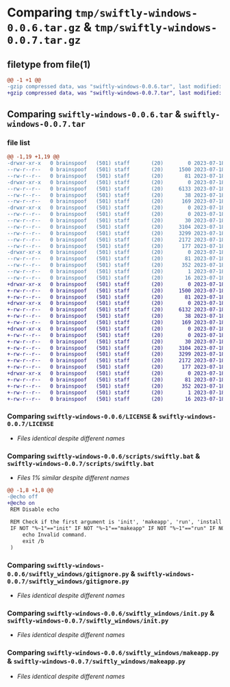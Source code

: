 # Comparing `tmp/swiftly-windows-0.0.6.tar.gz` & `tmp/swiftly-windows-0.0.7.tar.gz`

## filetype from file(1)

```diff
@@ -1 +1 @@
-gzip compressed data, was "swiftly-windows-0.0.6.tar", last modified: Tue Jul 18 20:56:52 2023, max compression
+gzip compressed data, was "swiftly-windows-0.0.7.tar", last modified: Tue Jul 18 21:00:47 2023, max compression
```

## Comparing `swiftly-windows-0.0.6.tar` & `swiftly-windows-0.0.7.tar`

### file list

```diff
@@ -1,19 +1,19 @@
-drwxr-xr-x   0 brainspoof   (501) staff       (20)        0 2023-07-18 20:56:52.673809 swiftly-windows-0.0.6/
--rw-r--r--   0 brainspoof   (501) staff       (20)     1500 2023-07-18 20:18:06.000000 swiftly-windows-0.0.6/LICENSE
--rw-r--r--   0 brainspoof   (501) staff       (20)       81 2023-07-18 20:56:52.673683 swiftly-windows-0.0.6/PKG-INFO
-drwxr-xr-x   0 brainspoof   (501) staff       (20)        0 2023-07-18 20:56:52.672272 swiftly-windows-0.0.6/scripts/
--rw-r--r--   0 brainspoof   (501) staff       (20)     6133 2023-07-18 20:55:45.000000 swiftly-windows-0.0.6/scripts/swiftly.bat
--rw-r--r--   0 brainspoof   (501) staff       (20)       38 2023-07-18 20:56:52.673844 swiftly-windows-0.0.6/setup.cfg
--rw-r--r--   0 brainspoof   (501) staff       (20)      169 2023-07-18 20:56:48.000000 swiftly-windows-0.0.6/setup.py
-drwxr-xr-x   0 brainspoof   (501) staff       (20)        0 2023-07-18 20:56:52.673075 swiftly-windows-0.0.6/swiftly_windows/
--rw-r--r--   0 brainspoof   (501) staff       (20)        0 2023-07-18 20:18:06.000000 swiftly-windows-0.0.6/swiftly_windows/__init__.py
--rw-r--r--   0 brainspoof   (501) staff       (20)       30 2023-07-18 20:18:06.000000 swiftly-windows-0.0.6/swiftly_windows/config.py
--rw-r--r--   0 brainspoof   (501) staff       (20)     3104 2023-07-18 20:18:06.000000 swiftly-windows-0.0.6/swiftly_windows/gitignore.py
--rw-r--r--   0 brainspoof   (501) staff       (20)     3299 2023-07-18 20:18:06.000000 swiftly-windows-0.0.6/swiftly_windows/init.py
--rw-r--r--   0 brainspoof   (501) staff       (20)     2172 2023-07-18 20:18:06.000000 swiftly-windows-0.0.6/swiftly_windows/makeapp.py
--rw-r--r--   0 brainspoof   (501) staff       (20)      177 2023-07-18 20:18:06.000000 swiftly-windows-0.0.6/swiftly_windows/runapp.py
-drwxr-xr-x   0 brainspoof   (501) staff       (20)        0 2023-07-18 20:56:52.673523 swiftly-windows-0.0.6/swiftly_windows.egg-info/
--rw-r--r--   0 brainspoof   (501) staff       (20)       81 2023-07-18 20:56:52.000000 swiftly-windows-0.0.6/swiftly_windows.egg-info/PKG-INFO
--rw-r--r--   0 brainspoof   (501) staff       (20)      352 2023-07-18 20:56:52.000000 swiftly-windows-0.0.6/swiftly_windows.egg-info/SOURCES.txt
--rw-r--r--   0 brainspoof   (501) staff       (20)        1 2023-07-18 20:56:52.000000 swiftly-windows-0.0.6/swiftly_windows.egg-info/dependency_links.txt
--rw-r--r--   0 brainspoof   (501) staff       (20)       16 2023-07-18 20:56:52.000000 swiftly-windows-0.0.6/swiftly_windows.egg-info/top_level.txt
+drwxr-xr-x   0 brainspoof   (501) staff       (20)        0 2023-07-18 21:00:47.736164 swiftly-windows-0.0.7/
+-rw-r--r--   0 brainspoof   (501) staff       (20)     1500 2023-07-18 20:18:06.000000 swiftly-windows-0.0.7/LICENSE
+-rw-r--r--   0 brainspoof   (501) staff       (20)       81 2023-07-18 21:00:47.735840 swiftly-windows-0.0.7/PKG-INFO
+drwxr-xr-x   0 brainspoof   (501) staff       (20)        0 2023-07-18 21:00:47.726544 swiftly-windows-0.0.7/scripts/
+-rw-r--r--   0 brainspoof   (501) staff       (20)     6132 2023-07-18 21:00:34.000000 swiftly-windows-0.0.7/scripts/swiftly.bat
+-rw-r--r--   0 brainspoof   (501) staff       (20)       38 2023-07-18 21:00:47.737577 swiftly-windows-0.0.7/setup.cfg
+-rw-r--r--   0 brainspoof   (501) staff       (20)      169 2023-07-18 21:00:45.000000 swiftly-windows-0.0.7/setup.py
+drwxr-xr-x   0 brainspoof   (501) staff       (20)        0 2023-07-18 21:00:47.727499 swiftly-windows-0.0.7/swiftly_windows/
+-rw-r--r--   0 brainspoof   (501) staff       (20)        0 2023-07-18 20:18:06.000000 swiftly-windows-0.0.7/swiftly_windows/__init__.py
+-rw-r--r--   0 brainspoof   (501) staff       (20)       30 2023-07-18 20:18:06.000000 swiftly-windows-0.0.7/swiftly_windows/config.py
+-rw-r--r--   0 brainspoof   (501) staff       (20)     3104 2023-07-18 20:18:06.000000 swiftly-windows-0.0.7/swiftly_windows/gitignore.py
+-rw-r--r--   0 brainspoof   (501) staff       (20)     3299 2023-07-18 20:18:06.000000 swiftly-windows-0.0.7/swiftly_windows/init.py
+-rw-r--r--   0 brainspoof   (501) staff       (20)     2172 2023-07-18 20:18:06.000000 swiftly-windows-0.0.7/swiftly_windows/makeapp.py
+-rw-r--r--   0 brainspoof   (501) staff       (20)      177 2023-07-18 20:18:06.000000 swiftly-windows-0.0.7/swiftly_windows/runapp.py
+drwxr-xr-x   0 brainspoof   (501) staff       (20)        0 2023-07-18 21:00:47.730598 swiftly-windows-0.0.7/swiftly_windows.egg-info/
+-rw-r--r--   0 brainspoof   (501) staff       (20)       81 2023-07-18 21:00:47.000000 swiftly-windows-0.0.7/swiftly_windows.egg-info/PKG-INFO
+-rw-r--r--   0 brainspoof   (501) staff       (20)      352 2023-07-18 21:00:47.000000 swiftly-windows-0.0.7/swiftly_windows.egg-info/SOURCES.txt
+-rw-r--r--   0 brainspoof   (501) staff       (20)        1 2023-07-18 21:00:47.000000 swiftly-windows-0.0.7/swiftly_windows.egg-info/dependency_links.txt
+-rw-r--r--   0 brainspoof   (501) staff       (20)       16 2023-07-18 21:00:47.000000 swiftly-windows-0.0.7/swiftly_windows.egg-info/top_level.txt
```

### Comparing `swiftly-windows-0.0.6/LICENSE` & `swiftly-windows-0.0.7/LICENSE`

 * *Files identical despite different names*

### Comparing `swiftly-windows-0.0.6/scripts/swiftly.bat` & `swiftly-windows-0.0.7/scripts/swiftly.bat`

 * *Files 1% similar despite different names*

```diff
@@ -1,8 +1,8 @@
-@echo off
+@echo on
 REM Disable echo
 
 REM Check if the first argument is 'init', 'makeapp', 'run', 'install', 'uninstall', or 'push'
 IF NOT "%~1"=="init" IF NOT "%~1"=="makeapp" IF NOT "%~1"=="run" IF NOT "%~1"=="install" IF NOT "%~1"=="uninstall" IF NOT "%~1"=="push" (
     echo Invalid command.
     exit /b
 )
```

### Comparing `swiftly-windows-0.0.6/swiftly_windows/gitignore.py` & `swiftly-windows-0.0.7/swiftly_windows/gitignore.py`

 * *Files identical despite different names*

### Comparing `swiftly-windows-0.0.6/swiftly_windows/init.py` & `swiftly-windows-0.0.7/swiftly_windows/init.py`

 * *Files identical despite different names*

### Comparing `swiftly-windows-0.0.6/swiftly_windows/makeapp.py` & `swiftly-windows-0.0.7/swiftly_windows/makeapp.py`

 * *Files identical despite different names*

